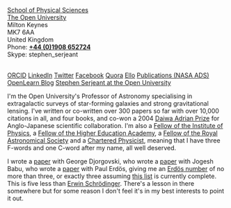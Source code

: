 [School of Physical Sciences](http://www.open.ac.uk/science/physical-science/)  
[The Open University](http://www.open.ac.uk/)  
Milton Keynes  
MK7 6AA  
United Kingdom  
Phone: <a href="tel:+441908652724">**+44 (0)1908 652724**</a>  
Skype: stephen_serjeant  

<script language="JavaScript" type="text/javascript">
var part1 = "stephen.serjeant";
var part2 = Math.pow(2,6);
var part3 = String.fromCharCode(part2);
var part4 = "open.ac.uk";
var part5 = part1 + String.fromCharCode(part2) + part4;
document.write("Email: <a href=" + "mai" + "lto" + ":" + part5 + ">" + part1 + part3 + part4 + "</a>.");
</script>  
&nbsp;  
[ORCID](https://orcid.org/0000-0002-0517-7943)  [LinkedIn](https://www.linkedin.com/in/stephenserjeant)  [Twitter](https://twitter.com/stephenserjeant)  [Facebook](https://www.facebook.com/stephen.serjeant)  [Quora](https://www.quora.com/profile/Stephen-Serjeant)  [Ello](https://ello.co/stephenserjeant)  [Publications (NASA ADS)](http://adsabs.harvard.edu/cgi-bin/nph-abs_connect?&author=Serjeant%2Cs&jou_pick=ALL&nr_to_return=1000)  [OpenLearn Blog](http://www.open.edu/openlearn/profiles/ss8464/articles)  [Stephen Serjeant at the Open University](http://www.open.ac.uk/people/ss8464)  

I'm the Open University's Professor of Astronomy specialising in extragalactic surveys of star-forming galaxies and strong gravitational lensing. I've written or co-written over 300 papers so far with over 10,000 citations in all, and four books, and co-won a 2004 [Daiwa Adrian Prize](http://www.dajf.org.uk/) for Anglo-Japanese scientific collaboration. I'm also a [Fellow of the Institute of Physics](http://www.iop.org), a [Fellow of the Higher Education Academy](http://www.heacademy.ac.uk/), a [Fellow of the Royal Astronomical Society](http://www.ras.org.uk/) and a [Chartered Physicist](http://www.iop.org/membership/chartered/chartered_titles/cphys/page_38079.html), meaning that I have three F-words and one C-word after my name, all well deserved.  

I wrote a [paper](http://adsabs.harvard.edu/abs/2012arXiv1202.1829F) with George Djorgovski, who wrote a [paper](http://projecteuclid.org/euclid.ss/1105714166) with Jogesh Babu, who wrote a [paper](http://books.google.com/books?id=nw9ujImV3pwC&pg=PA441&lpg=PA441&dq=%22a+note+on+the+distribution+function+of+additive+arithmetical+functions+in+short+intervals%22&source=web&ots=cG7d9CnrRD&sig=7unLOf4nqfbY2HFlyEvf5vpCUyo) with Paul Erdös, giving me an [Erdös number](http://www.oakland.edu/enp) of no more than three, or exactly three assuming [this list](https://files.oakland.edu/users/grossman/enp/Erdos2.html) is currently complete. This is five less than [Erwin Schrödinger](http://www.oakland.edu/enp/erdpaths). There's a lesson in there somewhere but for some reason I don't feel it's in my best interests to point it out.   




